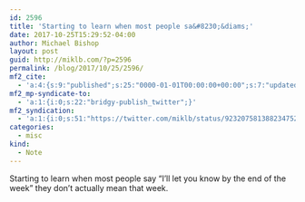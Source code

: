 ```yaml
---
id: 2596
title: 'Starting to learn when most people sa&#8230;&diams;'
date: 2017-10-25T15:29:52-04:00
author: Michael Bishop
layout: post
guid: http://miklb.com/?p=2596
permalink: /blog/2017/10/25/2596/
mf2_cite:
  - 'a:4:{s:9:"published";s:25:"0000-01-01T00:00:00+00:00";s:7:"updated";s:25:"0000-01-01T00:00:00+00:00";s:8:"category";a:1:{i:0;s:0:"";}s:6:"author";a:0:{}}'
mf2_mp-syndicate-to:
  - 'a:1:{i:0;s:22:"bridgy-publish_twitter";}'
mf2_syndication:
  - 'a:1:{i:0;s:51:"https://twitter.com/miklb/status/923207581388234752";}'
categories:
  - misc
kind:
  - Note
---
```

Starting to learn when most people say “I’ll let you know by the end of the week” they don’t actually mean that week.